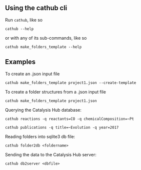 ## Using the cathub cli

Run `cathub`, like so

    cathub --help

or with any of its sub-commands, like so

    cathub make_folders_template --help

## Examples

To create an .json input file

    cathub make_folders_template project1.json --create-template

To create a folder structures from a .json input file

    cathub make_folders_template project1.json

Querying the Catalysis Hub database:

    cathub reactions -q reactants=CO -q chemicalComposition=~Pt

    cathub publications -q title=~Evolution -q year=2017

Reading folders into sqlite3 db file:

    cathub folder2db <foldername>

Sending the data to the Catalysis Hub server:

    cathub db2server <dbfile>
